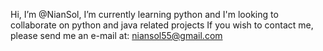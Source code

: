 Hi, I’m @NianSol, I’m currently learning python and I'm looking to collaborate on python and java related projects
If you wish to contact me, please send me an e-mail at: niansol55@gmail.com
